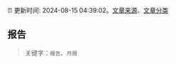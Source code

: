 :alarm_clock: 更新时间: 2024-08-15 04:39:02。[文章来源](/README.md)、[文章分类](/TAGS.md)

## 报告


> 关键字：`报告`、`月报`



